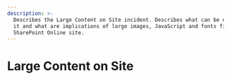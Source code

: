 ```yaml
---
description: >-
  Describes the Large Content on Site incident. Describes what can be done about
  it and what are implications of large images, JavaScript and fonts files on
  SharePoint Online site.
---
```


# Large Content on Site

